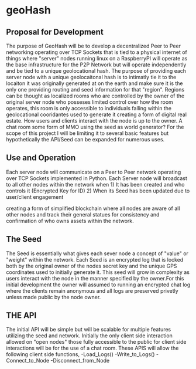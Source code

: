# geoHash

## Proposal for Development
  
  The purpose of GeoHash will be to develop a decentralized Peer to Peer networking operating over TCP Sockets that is tied to a physical internet of things where      "server" nodes running linux on a RaspberryPI will operate as the base infrastructure for the P2P Network but will operate independently and be tied to a unique geolocational hash. The purpose of providing each server node with a unique geolocaitonal hash is to intimatly tie it to the locaiton it was originally generated at on the earth and make sure it is the only one providing routing and seed information for that "region". Regions can be thought as localized rooms who are controlled by the owner of the original server node who posseses limited control over how the room operates, this room is only accessible to individuals falling within the geolocational cooridantes used to generate it creating a form of digital real estate. How users and clients interact with the node is up to the owner. A chat room some form of MMO using the seed as world generator? For the scope of this project I will be limiting it to several basic features but hypothetically the API/Seed can be expanded for numerous uses. 
  
  
## Use and Operation

  Each server node will communicate on a Peer to Peer network operating over TCP Sockets implemented in Python. Each Server node will broadcast to all other nodes within the network when
                1) It has been created and who controls it (Encrypted Key for ID)
                2) When its Seed has been updated due to user/client engagement

 creating a form of simplified blockchain where all nodes are aware of all other nodes and track their general statues for consistency and confirmation of who owns assets within the network.
 
## The Seed 

  The Seed is essentially what gives each sever node a concept of "value" or "weight" within the network. Each Seed is an encrypted log that is locked both by the original owner of the nodes secret key and the unique GPS coordinates used to initially generate it. This seed will grow in complexity as users interact with the node in the manner specified by the owner.For this initial development the owner will assumed to running an encrypted chat log where the clients remain anonymous and all logs are preserved privetly unless made public by the node owner.
  
  
  
  
## THE API 
  The initial API will be simple but will be scalable for multiple features utilizing the seed and network. Initially the only client side interaction allowed on "open nodes" those fully accessible to the public for client side interactions will be for the use of a chat room. These APIS will allow  the following client side functions, 
    -Load_Logs()
    -Write_to_Logs()
    -Connect_to_Node
    -Disconnect_from_Node
    
